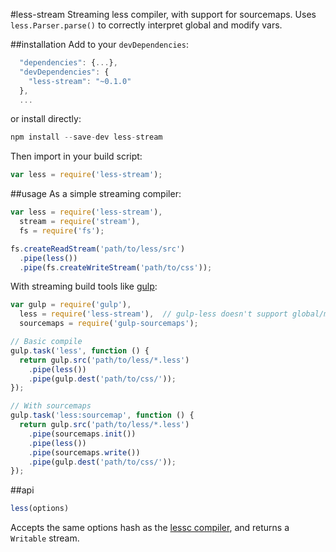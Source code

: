 #less-stream
Streaming less compiler, with support for sourcemaps. Uses `less.Parser.parse()` to correctly interpret global and modify vars.

##installation
Add to your `devDependencies`:
```javascript
  "dependencies": {...},
  "devDependencies": {
    "less-stream": "~0.1.0"
  },
  ...
```
or install directly:
```javascript
npm install --save-dev less-stream
```

Then import in your build script:
```javascript
var less = require('less-stream');
```

##usage
As a simple streaming compiler:
```javascript
var less = require('less-stream'),
  stream = require('stream'),
  fs = require('fs');

fs.createReadStream('path/to/less/src')
  .pipe(less())
  .pipe(fs.createWriteStream('path/to/css'));
```

With streaming build tools like [gulp](https://github.com/gulpjs/gulp/):
```javascript
var gulp = require('gulp'),
  less = require('less-stream'),  // gulp-less doesn't support global/modify vars
  sourcemaps = require('gulp-sourcemaps');

// Basic compile
gulp.task('less', function () {
  return gulp.src('path/to/less/*.less')
    .pipe(less())
    .pipe(gulp.dest('path/to/css/'));
});

// With sourcemaps
gulp.task('less:sourcemap', function () {
  return gulp.src('path/to/less/*.less')
    .pipe(sourcemaps.init())
    .pipe(less())
    .pipe(sourcemaps.write())
    .pipe(gulp.dest('path/to/css/'));
});
```

##api

```javascript
less(options)
```
Accepts the same options hash as the [lessc compiler](https://github.com/less/less.js/blob/0c8e117b85fe410abc7d8816db2257363b12e9e3/bin/lessc#L11), and returns a `Writable` stream.